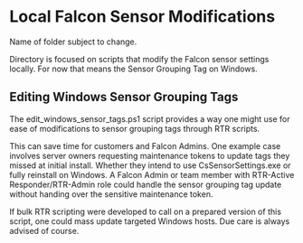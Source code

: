 # Local Falcon Sensor Modifications
Name of folder subject to change.

Directory is focused on scripts that modify the Falcon sensor settings locally. For now that means the Sensor Grouping Tag on Windows.

## Editing Windows Sensor Grouping Tags
The edit_windows_sensor_tags.ps1 script provides a way one might use for ease of modifications to sensor grouping tags through RTR scripts.

This can save time for customers and Falcon Admins. One example case involves server owners requesting maintenance tokens to update tags they missed at initial install. Whether they intend to use CsSensorSettings.exe or fully reinstall on Windows. A Falcon Admin or team member with RTR-Active Responder/RTR-Admin role could handle the sensor grouping tag update without handing over the sensitive maintenance token.

If bulk RTR scripting were developed to call on a prepared version of this script, one could mass update targeted Windows hosts. Due care is always advised of course.